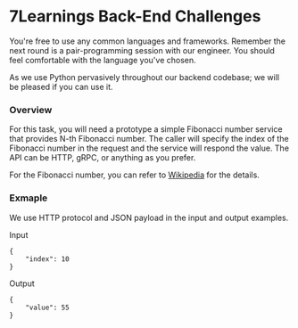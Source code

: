 # 7Learnings Back-End Challenges

You're free to use any common languages and frameworks. Remember the next round is a pair-programming session with our engineer. You should feel comfortable with the language you've chosen.

As we use Python pervasively throughout our backend codebase; we will be pleased if you can use it.

### Overview

For this task, you will need a prototype a simple Fibonacci number service that provides N-th Fibonacci number. The caller will specify the index of the Fibonacci number in the request and the service will respond the value. The API can be HTTP, gRPC, or anything as you prefer. 

For the Fibonacci number, you can refer to [Wikipedia](https://en.wikipedia.org/wiki/Fibonacci_number) for the details.

### Exmaple
We use HTTP protocol and JSON payload in the input and output examples.

Input
```
{
    "index": 10
}
```

Output
```
{
    "value": 55
}
```
